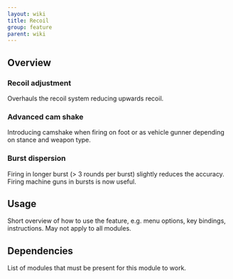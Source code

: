 ```yaml
---
layout: wiki
title: Recoil
group: feature
parent: wiki
---
```


## Overview

### Recoil adjustment
Overhauls the recoil system reducing upwards recoil.

### Advanced cam shake
Introducing camshake when firing on foot or as vehicle gunner depending on stance and weapon type.

### Burst dispersion
Firing in longer burst (> 3 rounds per burst) slightly reduces the accuracy. Firing machine guns in bursts is now useful.


## Usage

Short overview of how to use the feature, e.g. menu options, key bindings, 
instructions. May not apply to all modules.


## Dependencies

List of modules that must be present for this module to work.
